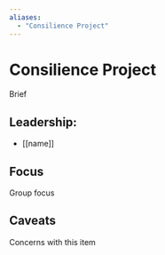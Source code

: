 ```yaml
---
aliases:
  - "Consilience Project"
---
```

# Consilience Project

Brief

## Leadership:

- [[name]]

## Focus

Group focus

## Caveats 

Concerns with this item